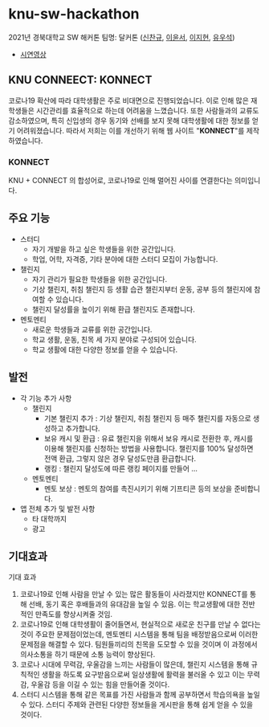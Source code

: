 # knu-sw-hackathon
2021년 경북대학교 SW 해커톤 팀명: 달커톤 ([신찬규](https://github.com/DDCS3T3), [이윤서](https://github.com/ellie-adm), [이지현](https://github.com/ljhyeon), [유우석](https://github.com/milk-stone))
* [시연영상]()

## KNU CONNEECT: KONNECT
코로나19 확산에 따라 대학생활은 주로 비대면으로 진행되었습니다. 이로 인해 많은 재학생들은 시간관리를 효율적으로 하는데 어려움을 느꼈습니다. 또한 사람들과의 교류도 감소하였으며, 특히 신입생의 경우 동기와 선배를 보지 못해 대학생활에 대한 정보를 얻기 어려워졌습니다. 따라서 저희는 이를 개선하기 위해 웹 사이트 "<strong>KONNECT</strong>"를 제작하였습니다.

### KONNECT
KNU + CONNECT 의 합성어로, 코로나19로 인해 멀어진 사이를 연결한다는 의미입니다.

## 주요 기능
* 스터디
  * 자기 개발을 하고 싶은 학생들을 위한 공간입니다.
  * 학업, 어학, 자격증, 기타 분야에 대한 스터디 모집이 가능합니다. 
* 챌린지
  * 자기 관리가 필요한 학생들을 위한 공간입니다.
  * 기상 챌린지, 취침 챌린지 등 생활 습관 챌린지부터 운동, 공부 등의 챌린지에 참여할 수 있습니다.
  * 챌린지 달성률을 높이기 위해 환급 챌린지도 존재합니다.
* 멘토멘티
  * 새로운 학생들과 교류를 위한 공간입니다.
  * 학교 생활, 운동, 친목 세 가지 분야로 구성되어 있습니다.
  * 학교 생활에 대한 다양한 정보를 얻을 수 있습니다.

## 발전
* 각 기능 추가 사항
  * 챌린지
    * 기본 챌린지 추가 : 기상 챌린지, 취침 챌린지 등 매주 챌린지를 자동으로 생성하고 추가합니다.
    * 보유 캐시 및 환급 : 유료 챌린지을 위해서 보유 캐시로 전환한 후, 캐시를 이용해 챌린지를 신청하는 방법을 사용합니다. 챌린지를 100% 달성하면 전액 환급, 그렇지 않은 경우 달성도만큼 환급합니다.
    * 랭킹 : 챌린지 달성도에 따른 랭킹 페이지를 만들어 ...
  * 멘토멘티
    * 멘토 보상 : 멘토의 참여를 촉진시키기 위해 기프티콘 등의 보상을 준비합니다.
* 앱 전체 추가 및 발전 사항
  * 타 대학까지
  * 광고
  
## 기대효과
기대 효과
1. 코로나19로 인해 사람을 만날 수 있는 많은 활동들이 사라졌지만 KONNECT를 통해 선배, 동기 혹은 후배들과의 유대감을 높일 수 있음. 이는 학교생활에 대한 전반적인 만족도를 향상시켜줄 것임.
2. 코로나19로 인해 대학생활이 줄어들면서, 현실적으로 새로운 친구를 만날 수 없다는 것이 주요한 문제점이었는데, 멘토멘티 시스템을 통해 팀을 배정받음으로써 이러한 문제점을 해결할 수 있다. 팀원들끼리의 친목을 도모할 수 있을 것이며 이 과정에서 의사소통을 하기 때문에 소통 능력이 향상된다.
3. 코로나 시대에 무력감, 우울감을 느끼는 사람들이 많은데, 챌린지 시스템을 통해 규칙적인 생활을 하도록 요구받음으로써 일상생활에 활력을 불러올 수 있고 이는 무력감, 우울감 등을 이길 수 있는 힘을 만들어줄 것이다.
4. 스터디 시스템을 통해 같은 목표를 가진 사람들과 함께 공부하면서 학습의욕을 높일 수 있다. 스터디 주제와 관련된 다양한 정보들을 게시판을 통해 쉽게 얻을 수 있을 것이다.
